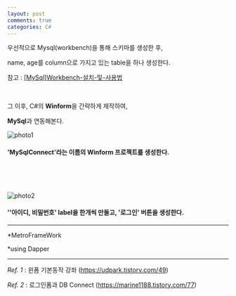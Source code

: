 ```yaml
---
layout: post
comments: true
categories: C#
---
```


우선적으로 Mysql(workbench)을 통해 스키마를 생성한 후,   

name, age를 column으로 가지고 있는 table을 하나 생성한다.  

참고 : [[MySql]Workbench-설치-및-사용법](https://jongwuner.github.io/2019/08/07/MySql-Workbench-%EC%84%A4%EC%B9%98-%EB%B0%8F-%EC%82%AC%EC%9A%A9%EB%B2%95/)  

​        

그 이후, C#의 **Winform**을 간략하게 제작하여,   

**MySql**과 연동해본다.         



![photo1](https://user-images.githubusercontent.com/16419202/62713640-08cb8000-ba38-11e9-82f6-0342edd2f5cf.PNG)

#### 'MySqlConnect'라는 이름의 Winform 프로젝트를  생성한다.            

​          

​          



![photo2](https://user-images.githubusercontent.com/16419202/62713641-09641680-ba38-11e9-8555-f392b104268c.PNG)

#### ''아이디, 비밀번호' label을 한개씩 만들고, '로그인' 버튼을 생성한다.                    

 

  

-----------------------------------------

*MetroFrameWork  

*using Dapper  

---------------------

*Ref. 1*  : 윈폼 기본동작 강좌 (https://udpark.tistory.com/49)  

*Ref. 2* :  로그인폼과 DB Connect (https://marine1188.tistory.com/77)   
